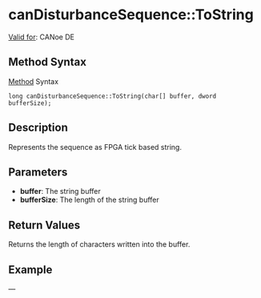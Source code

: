 # canDisturbanceSequence::ToString

[Valid for](../../../Shared/FeatureAvailability.md): CANoe DE

## Method Syntax

[Method](../../../Shared/CAPL/General/ClassesAndObjects.md) Syntax

```
long canDisturbanceSequence::ToString(char[] buffer, dword bufferSize);
```

## Description

Represents the sequence as FPGA tick based string.

## Parameters

- **buffer**: The string buffer
- **bufferSize**: The length of the string buffer

## Return Values

Returns the length of characters written into the buffer.

## Example

—

